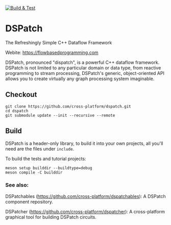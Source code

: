 [![Build & Test](https://github.com/cross-platform/dspatch/actions/workflows/build_and_test.yml/badge.svg)](https://github.com/cross-platform/dspatch/actions/workflows/build_and_test.yml)

# DSPatch

The Refreshingly Simple C++ Dataflow Framework

Webite: https://flowbasedprogramming.com

DSPatch, pronounced "dispatch", is a powerful C++ dataflow framework. DSPatch is not limited to any particular domain or data type, from reactive programming to stream processing, DSPatch's generic, object-oriented API allows you to create virtually any graph processing system imaginable.


## Checkout

```
git clone https://github.com/cross-platform/dspatch.git
cd dspatch
git submodule update --init --recursive --remote
```

## Build

DSPatch is a header-only library, to build it into your own projects, all you'll need are the files under `include`.

To build the tests and tutorial projects:

```
meson setup builddir --buildtype=debug
meson compile -C builddir
```

### See also:

DSPatchables (https://github.com/cross-platform/dspatchables): A DSPatch component repository.

DSPatcher (https://github.com/cross-platform/dspatcher): A cross-platform graphical tool for building DSPatch circuits.
